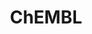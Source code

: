 ---
bigquery: https://console.cloud.google.com/bigquery?p=patents-public-data&d=ebi_chembl&page=dataset
citation: '"The ChEMBL database in 2017." Anna Gaulton, Anne Hersey, Michał Nowotka,
  A Patrícia Bento, Jon Chambers, David Mendez, Prudence Mutowo, Francis Atkinson,
  Louisa J Bellis, Elena Cibrián-Uhalte, Mark Davies, Nathan Dedman, Anneli Karlsson,
  María Paula Magariños, John P Overington, George Papadatos, Ines Smit, Andrew R
  Leach Nucleic acids Research (2017) 45 (Database Issue), D945-D954'
contributors: European Bioinformatics Institute
cost: None
description: ChEMBL Data is a manually curated database of small molecules used in
  drug discovery, including information about existing patented drugs.
documentation: 'schema: https://www.ebi.ac.uk/chembl/db_schema


  '
last_edit: 04/08/2022, 07:54:53
location: https://console.cloud.google.com/marketplace/product/google_patents_public_datasets/chembl
maintained_by: EMBL-EBI, an outstation of European Molecular Biology Laboratory
related_publications: '

  ChEMBL: towards direct deposition of bioassay data.


  Mendez D, Gaulton A, Bento AP, Chambers J, De Veij M, Félix E, Magariños MP, Mosquera
  JF, Mutowo P, Nowotka M, Gordillo-Marañón M, Hunter F, Junco L, Mugumbate G, Rodriguez-Lopez
  M, Atkinson F, Bosc N, Radoux CJ, Segura-Cabrera A, Hersey A, Leach AR.


  — Nucleic Acids Res. 2019; 47(D1):D930-D940. doi: 10.1093/nar/gky1075

  '
schema_fields:
- src_id
- organism
- le
- delist_flag
- cell_source_tissue
- assay_desc
- metabolite_record_id
- site_id
- ref_url
- alogp
- full_molformula
- confidence
- description
- published_relation
- activity_id
- component_type
- stem
- strength
- creation_date
- sequence_md5sum
- cx_logd
- parameter_value
- mc_target_accession
- co_stem_id
- comp_class_id
- indication_class
- standard_value
- name
- species_group_flag
- met_id
- definition
- mec_id
- l2
- acd_most_apka
- standard_text_value
- targcomp_id
- parent_go_id
- sei
- withdrawn_year
- l4
- warning_type
- toid
- bao_endpoint
- mechanism_comment
- mol_frac_id
- applicant_full_name
- warning_class
- cell_ontology_id
- set_name
- aspect
- lle
- tissue_id
- ingredient
- frac_class_id
- cell_id
- standard_inchi_key
- accession
- direct_interaction
- tid
- actsm_id
- binding_site_comment
- domain_description
- site_residues
- parent_molregno
- log_id
- res_stem_id
- priority
- assay_cell_type
- alert_id
- patent_use_code
- l8
- molecule_type
- usan_year
- cpd_str_alert_id
- standard_inchi
- chembl_id
- max_phase
- active_ingredient
- assay_organism
- structure_type
- withdrawn_flag
- version
- irac_class_id
- mw_freebase
- src_compound_id
- frac_code
- molregno
- normal_range_max
- metref_id
- level3
- num_ro5_violations
- normal_range_min
- component_synonym
- ddd_units
- ref_type
- pathway_key
- mutation
- usan_substem
- ddd_value
- acd_logp
- ref_id
- cell_source_tax_id
- ridx
- selectivity_comment
- compound_name
- downgraded
- isoform
- assay_type
- target_desc
- smid
- qed_weighted
- usan_stem
- mecref_id
- chebi_par_id
- l3
- drugind_id
- bao_format
- warning_id
- first_in_class
- hrac_code
- status
- cidx
- curated_by
- heavy_atoms
- level2_description
- published_type
- compsyn_id
- parameter_type
- compd_id
- journal
- last_page
- psa
- text_value
- sequence
- clo_id
- molfile
- efo_id
- warnref_id
- drug_record_id
- mesh_heading
- company
- efo_term
- year
- action_type
- updated_on
- activity_comment
- drug_substance_flag
- tbl
- previous_company
- ddd_id
- level1_description
- syn_type
- atc_code
- patent_id
- oc_id
- hba
- hrac_class_id
- met_comment
- withdrawn_country
- predbind_id
- idx
- level4
- num_lipinski_ro5_violations
- enzyme_name
- result_flag
- full_mwt
- cellosaurus_id
- standard_upper_value
- mw_monoisotopic
- level5
- country
- natural_product
- pref_name
- standard_flag
- homologue
- first_page
- product_id
- comments
- cell_name
- subgroup
- chirality
- stat
- sitecomp_id
- protein_class_id
- published_value
- cx_most_bpka
- molsyn_id
- withdrawn_reason
- pchembl_value
- prediction_method
- comp_go_id
- relationship
- inorganic_flag
- warning_year
- who_extra
- innovator_company
- route
- db_version
- source_domain_id
- biocomp_id
- l1
- usan_stem_id
- ap_id
- relation
- go_id
- cx_logp
- path
- assay_test_type
- synonyms
- level4_description
- disease_efficacy
- l7
- job_id
- cell_description
- indref_id
- publication_number
- upper_value
- assay_class_id
- warning_description
- units
- molecular_species
- uberon_id
- record_id
- level3_description
- nda_type
- last_active
- warning_country
- protein_class_desc
- topical
- confidence_score
- ass_cls_map_id
- molecular_mechanism
- mol_atc_id
- ddd_comment
- num_alerts
- mesh_id
- bto_id
- assay_id
- variant_id
- cl_lincs_id
- title
- ro3_pass
- enzyme_tid
- targrel_id
- bei
- qudt_units
- assay_strain
- caloha_id
- protein_class_synonym
- standard_units
- updated_by
- parent_id
- doc_type
- site_name
- cell_source_organism
- domain_id
- hbd_lipinski
- protclasssyn_id
- mechanism_of_action
- l6
- level1
- research_stem
- level2
- tax_id
- annotation
- end_position
- substrate_record_id
- published_units
- max_phase_for_ind
- pathway_id
- patent_expire_date
- short_name
- src_description
- prod_pat_id
- parent_type
- volume
- abstract
- l5
- mc_target_name
- assay_subcellular_fraction
- label
- trade_name
- assay_tissue
- hba_lipinski
- patent_no
- source
- curation_comment
- parenteral
- helm_notation
- relationship_type
- met_conversion
- mc_tax_id
- dosed_ingredient
- value
- db_source
- related_tid
- activity_count
- formulation_id
- therapeutic_flag
- data_validity_comment
- hbd
- submission_date
- std_act_id
- compound_key
- assay_param_id
- domain_type
- aidx
- domain_name
- mc_organism
- authors
- standard_relation
- pubmed_id
- prodrug
- assay_tax_id
- doc_id
- assay_source
- polymer_flag
- entity_id
- mol_hrac_id
- type
- black_box_warning
- uo_units
- smarts
- approval_date
- drug_product_flag
- active_molregno
- acd_most_bpka
- assay_category
- orig_description
- rgid
- oral
- canonical_smiles
- target_mapping
- withdrawn_class
- class_type
- issue
- potential_duplicate
- class_level
- src_assay_id
- acd_logd
- alert_set_id
- tid_fixed
- start_position
- bao_id
- entity_type
- stem_class
- mol_irac_id
- who_name
- cx_most_apka
- major_class
- src_short_name
- target_type
- availability_type
- usan_stem_definition
- dosage_form
- as_id
- aromatic_rings
- component_id
- first_approval
- ad_type
- relationship_desc
- standard_type
- irac_code
- mc_target_type
- ddd_admr
- doi
- alert_name
- rtb
shortname: chembl
tags:
- biotechnology
- health
- chemical
- bioinformatics
- medical
terms_of_use: CC BY-SA 3.0
title: ChEMBL
uuid: e232a192-965c-4ec9-904c-155b6dfe56c5
---